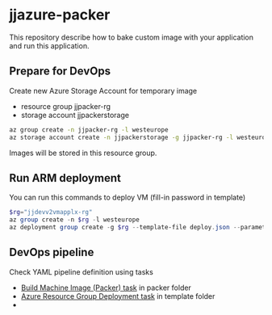# jjazure-packer

This repository describe how to bake custom image with your application and run this application.

## Prepare for DevOps

Create new Azure Storage Account for temporary image

- resource group jjpacker-rg
- storage account jjpackerstorage

```bash
az group create -n jjpacker-rg -l westeurope
az storage account create -n jjpackerstorage -g jjpacker-rg -l westeurope --sku Standard_LRS --kind StorageV2
```

Images will be stored in this resource group.

## Run ARM deployment

You can run this commands to deploy VM (fill-in password in template)

```powershell
$rg="jjdevv2vmapplx-rg"
az group create -n $rg -l westeurope
az deployment group create -g $rg --template-file deploy.json --parameters deploy.parameters.json
```

## DevOps pipeline

Check YAML pipeline definition using tasks

- [Build Machine Image (Packer) task](https://docs.microsoft.com/en-us/azure/devops/pipelines/tasks/deploy/packer-build?view=azure-devops) in packer folder
- [Azure Resource Group Deployment task](https://docs.microsoft.com/en-us/azure/devops/pipelines/tasks/deploy/azure-resource-group-deployment?view=azure-devops) in template folder
- 